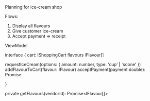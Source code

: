 Planning for ice-cream shop

Flows:

1. Display all flavours
2. Give customer ice-cream
3. Accept payment => receipt

ViewModel

interface {
cart: IShoppingCart
flavours IFlavour[]

requestIceCream(options: { amount: number, type: 'cup' | 'scone' })
addFlavourToCart(flavour: IFlavour)
acceptPayment(payment double): Promise<IReceipt>

}

private getFlavours(vendorId): Promise<IFlavour[]>
